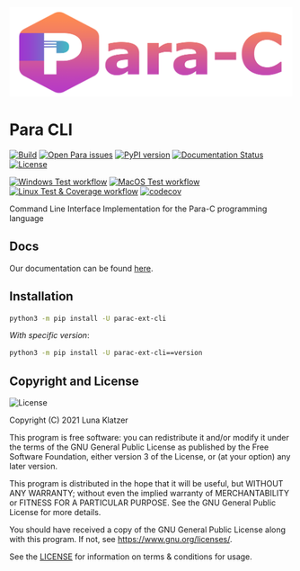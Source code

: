 ![](img/parac-banner.png)

# Para CLI
[![Build](https://img.shields.io/github/workflow/status/Para-Lang/Para/CodeQL?logo=github)](https://github.com/Para-Lang/Para-CLI/actions/workflows/codeql-analysis.yml)
[![Open Para issues](https://img.shields.io/github/issues/Para-Lang/Para)](https://github.com/Para-Lang/Para/issues)
[![PyPI version](https://badge.fury.io/py/parac-ext-cli.svg)](https://badge.fury.io/py/parac-ext-cli)
[![Documentation Status](https://readthedocs.org/projects/para-c/badge/?version=latest)](https://para-c.readthedocs.io/en/latest/?badge=latest)
[![License](https://img.shields.io/github/license/Para-Lang/Para-CLI?color=cyan)](https://github.com/Para-Lang/Para-CLI/blob/main/LICENSE)

[![Windows Test workflow](https://github.com/Para-Lang/Para-CLI/actions/workflows/pytest-win.yml/badge.svg)](https://github.com/Para-Lang/Para-CLI/actions/workflows/pytest-win.yml)
[![MacOS Test workflow](https://github.com/Para-Lang/Para-CLI/actions/workflows/pytest-macos.yml/badge.svg)](https://github.com/Para-Lang/Para-CLI/actions/workflows/pytest-macos.yml)
[![Linux Test & Coverage workflow](https://github.com/Para-Lang/Para-CLI/actions/workflows/pytest-linux.yml/badge.svg)](https://github.com/Para-Lang/Para-CLI/actions/workflows/pytest-linux.yml)
[![codecov](https://codecov.io/gh/Para-Lang/Para-CLI/branch/main/graph/badge.svg?token=8I9XL1E7QR)](https://codecov.io/gh/Para-Lang/Para)

Command Line Interface Implementation for the Para-C programming language

## Docs

Our documentation can be found [here](https://para-c.readthedocs.io/en/latest/).

## Installation

```bash
python3 -m pip install -U parac-ext-cli
```

*With specific version*:
```bash
python3 -m pip install -U parac-ext-cli==version
```

## Copyright and License

![License](https://img.shields.io/github/license/Para-Lang/Para?color=cyan)

Copyright (C) 2021 Luna Klatzer

This program is free software: you can redistribute it and/or modify
it under the terms of the GNU General Public License as published by
the Free Software Foundation, either version 3 of the License, or
(at your option) any later version.

This program is distributed in the hope that it will be useful,
but WITHOUT ANY WARRANTY; without even the implied warranty of
MERCHANTABILITY or FITNESS FOR A PARTICULAR PURPOSE.  See the
GNU General Public License for more details.

You should have received a copy of the GNU General Public License
along with this program.  If not, see <https://www.gnu.org/licenses/>.

See the [LICENSE](./LICENSE) for information on terms & conditions for usage.
